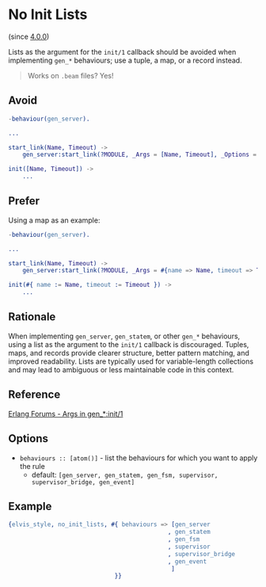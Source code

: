 # No Init Lists

(since [4.0.0](https://github.com/inaka/elvis_core/releases/tag/4.0.0))

Lists as the argument for the `init/1` callback should be avoided when implementing
`gen_*` behaviours; use a tuple, a map, or a record instead.

> Works on `.beam` files? Yes!

## Avoid

```erlang
-behaviour(gen_server).

...

start_link(Name, Timeout) ->
    gen_server:start_link(?MODULE, _Args = [Name, Timeout], _Options = []).

init([Name, Timeout]) ->
    ...
```

## Prefer

Using a map as an example:

```erlang
-behaviour(gen_server).

...

start_link(Name, Timeout) ->
    gen_server:start_link(?MODULE, _Args = #{name => Name, timeout => Timeout}, _Options = []).

init(#{ name := Name, timeout := Timeout }) ->
    ...
```

## Rationale

When implementing `gen_server`, `gen_statem`, or other `gen_*` behaviours, using a list as the
argument to the `init/1` callback is discouraged. Tuples, maps, and records provide clearer
structure, better pattern matching, and improved readability.
Lists are typically used for variable-length collections and may lead to ambiguous or less
maintainable code in this context.

## Reference

[Erlang Forums - Args in gen_*:init/1](https://erlangforums.com/t/args-in-gen-init-1/3169/5)

## Options

- `behaviours :: [atom()]` - list the behaviours for which you want to apply the rule
  - default: `[gen_server, gen_statem, gen_fsm, supervisor, supervisor_bridge, gen_event]`

## Example

```erlang
{elvis_style, no_init_lists, #{ behaviours => [gen_server
                                             , gen_statem
                                             , gen_fsm
                                             , supervisor
                                             , supervisor_bridge
                                             , gen_event
                                              ]
                              }}
```
